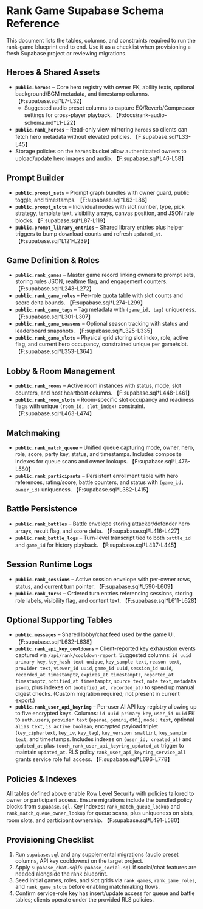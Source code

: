 # Rank Game Supabase Schema Reference

This document lists the tables, columns, and constraints required to run the rank-game blueprint end to end. Use it as a checklist when provisioning a fresh Supabase project or reviewing migrations.

## Heroes & Shared Assets
- **`public.heroes`** – Core hero registry with owner FK, ability texts, optional background/BGM metadata, and timestamp columns. 【F:supabase.sql†L7-L32】
  - Suggested audio preset columns to capture EQ/Reverb/Compressor settings for cross-player playback. 【F:docs/rank-audio-schema.md†L1-L22】
- **`public.rank_heroes`** – Read-only view mirroring `heroes` so clients can fetch hero metadata without elevated policies. 【F:supabase.sql†L33-L45】
- Storage policies on the `heroes` bucket allow authenticated owners to upload/update hero images and audio. 【F:supabase.sql†L46-L58】

## Prompt Builder
- **`public.prompt_sets`** – Prompt graph bundles with owner guard, public toggle, and timestamps. 【F:supabase.sql†L63-L86】
- **`public.prompt_slots`** – Individual nodes with slot number, type, pick strategy, template text, visibility arrays, canvas position, and JSON rule blocks. 【F:supabase.sql†L87-L119】
- **`public.prompt_library_entries`** – Shared library entries plus helper triggers to bump download counts and refresh `updated_at`. 【F:supabase.sql†L121-L239】

## Game Definition & Roles
- **`public.rank_games`** – Master game record linking owners to prompt sets, storing rules JSON, realtime flag, and engagement counters. 【F:supabase.sql†L243-L272】
- **`public.rank_game_roles`** – Per-role quota table with slot counts and score delta bounds. 【F:supabase.sql†L274-L299】
- **`public.rank_game_tags`** – Tag metadata with `(game_id, tag)` uniqueness. 【F:supabase.sql†L301-L307】
- **`public.rank_game_seasons`** – Optional season tracking with status and leaderboard snapshots. 【F:supabase.sql†L325-L335】
- **`public.rank_game_slots`** – Physical grid storing slot index, role, active flag, and current hero occupancy, constrained unique per game/slot. 【F:supabase.sql†L353-L364】

## Lobby & Room Management
- **`public.rank_rooms`** – Active room instances with status, mode, slot counters, and host heartbeat columns. 【F:supabase.sql†L448-L461】
- **`public.rank_room_slots`** – Room-specific slot occupancy and readiness flags with unique `(room_id, slot_index)` constraint. 【F:supabase.sql†L463-L474】

## Matchmaking
- **`public.rank_match_queue`** – Unified queue capturing mode, owner, hero, role, score, party key, status, and timestamps. Includes composite indexes for queue scans and owner lookups. 【F:supabase.sql†L476-L580】
- **`public.rank_participants`** – Persistent enrollment table with hero references, rating/score, battle counters, and status with `(game_id, owner_id)` uniqueness. 【F:supabase.sql†L382-L415】

## Battle Persistence
- **`public.rank_battles`** – Battle envelope storing attacker/defender hero arrays, result flag, and score delta. 【F:supabase.sql†L416-L427】
- **`public.rank_battle_logs`** – Turn-level transcript tied to both `battle_id` and `game_id` for history playback. 【F:supabase.sql†L437-L445】

## Session Runtime Logs
- **`public.rank_sessions`** – Active session envelope with per-owner rows, status, and current turn pointer. 【F:supabase.sql†L590-L609】
- **`public.rank_turns`** – Ordered turn entries referencing sessions, storing role labels, visibility flag, and content text. 【F:supabase.sql†L611-L628】

## Optional Supporting Tables
- **`public.messages`** – Shared lobby/chat feed used by the game UI. 【F:supabase.sql†L632-L638】
- **`public.rank_api_key_cooldowns`** – Client-reported key exhaustion events captured via `/api/rank/cooldown-report`. Suggested columns: `id uuid primary key`, `key_hash text unique`, `key_sample text`, `reason text`, `provider text`, `viewer_id uuid`, `game_id uuid`, `session_id uuid`, `recorded_at timestamptz`, `expires_at timestamptz`, `reported_at timestamptz`, `notified_at timestamptz`, `source text`, `note text`, `metadata jsonb`, plus indexes on `(notified_at, recorded_at)` to speed up manual digest checks. (Custom migration required; not present in current export.)
- **`public.rank_user_api_keyring`** – Per-user AI API key registry allowing up to five encrypted keys. Columns: `id uuid primary key`, `user_id uuid` FK to `auth.users`, `provider text` (`openai`, `gemini`, etc.), `model text`, optional `alias text`, `is_active boolean`, encrypted payload triplet (`key_ciphertext`, `key_iv`, `key_tag`), `key_version smallint`, `key_sample text`, and timestamps. Includes indexes on `(user_id, created_at)` and `updated_at` plus `touch_rank_user_api_keyring_updated_at` trigger to maintain `updated_at`. RLS policy `rank_user_api_keyring_service_all` grants service role full access. 【F:supabase.sql†L696-L778】

## Policies & Indexes
All tables defined above enable Row Level Security with policies tailored to owner or participant access. Ensure migrations include the bundled policy blocks from `supabase.sql`. Key indexes: `rank_match_queue_lookup` and `rank_match_queue_owner_lookup` for queue scans, plus uniqueness on slots, room slots, and participant ownership. 【F:supabase.sql†L491-L580】

## Provisioning Checklist
1. Run `supabase.sql` and any supplemental migrations (audio preset columns, API key cooldowns) on the target project.
2. Apply `supabase_chat.sql`/`supabase_social.sql` if social/chat features are needed alongside the rank blueprint.
3. Seed initial games, roles, and slot grids via `rank_games`, `rank_game_roles`, and `rank_game_slots` before enabling matchmaking flows.
4. Confirm service-role key has insert/update access for queue and battle tables; clients operate under the provided RLS policies.
